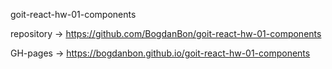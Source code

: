 goit-react-hw-01-components

repository -> https://github.com/BogdanBon/goit-react-hw-01-components

GH-pages -> https://bogdanbon.github.io/goit-react-hw-01-components
